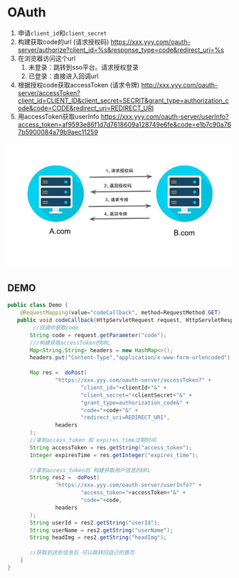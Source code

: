 
# OAuth

1. 申请``client_id``和``client_secret``
2. 构建获取code的url (请求授权码)
   https://xxx.yyy.com/oauth-server/authorize?client_id=%s&response_type=code&redirect_uri=%s
3. 在浏览器访问这个url
   1. 未登录：跳转到sso平台。请求授权登录
   2. 已登录：直接进入回调url
4. 根据授权code获取accessToken (请求令牌)
   http://xxx.yyy.com/oauth-server/accessToken?client_id=CLIENT_ID&client_secret=SECRIT&grant_type=authorization_code&code=CODE&redirect_uri=REDIRECT_URI
5. 用accessToken获取userInfo
   https://xxx.yyy.com/oauth-server/userInfo?access_token=af9593e86f1d7d7618609a128749e6fe&code=e1b7c90a767b5900084a79b9aec11259

![oauth](../_assets/oauth.jpg)

## DEMO
```java
public class Demo {
    @RequestMapping(value="codeCallback", method=RequestMethod.GET)
   public void codeCallback(HttpServletRequest request, HttpServletResponse response) {
        //回调中获取code
       String code = request.getParameter("code");
       ///构建获取accessToken的URL
       Map<String,String> headers = new HashMap<>();
       headers.put("Content-Type","application/x-www-form-urlencoded");

       Map res =  doPost(
               "https://xxx.yyy.com/oauth-server/accessToken?" +
                       "client_id="+clientId+"&" +
                       "client_secret="+clientSecret+"&" +
                       "grant_type=authorization_code&" +
                       "code="+code+"&" +
                       "redirect_uri=REDIRECT_URI",
               headers
       );
       //拿到access_token 和 expires_time过期时间
       String accessToken = res.getString("access_token");
       Integer expiresTime = res.getInteger("expires_time");

       //拿到access_token后 构建获取用户信息的URL
       String res2 =  doPost(
               "https://xxx.yyy.com/oauth-server/userInfo?" +
                       "access_token="+accessToken+"&" +
                       "code="+code,
               headers
       );
       String userId = res2.getString("userId");
       String userName = res2.getString("userName");
       String headImg = res2.getString("headImg");

       //获取到这些信息后 可以跳转回自己的首页
    }
}
```